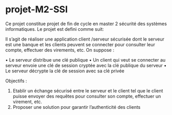 # projet-M2-SSI
Ce projet constitue projet de fin de cycle en master 2 sécurité des systèmes informatiques.
Le projet est defini comme suit:

Il s’agit de réaliser une application client /serveur sécurisée dont le serveur
est une banque et les clients peuvent se connecter pour consulter leur
compte, effectuer des virements, etc.
On suppose :

• Le serveur distribue une clé publique
• Un client qui veut se connecter au serveur envoie une clé de
session cryptée avec la clé publique du serveur
• Le serveur décrypte la clé de session avec sa clé privée

Objectifs :

1. Etablir un échange sécurisé entre le serveur et le client tel que le
client puisse envoyer des requêtes pour consulter son compte,
effectuer un virement, etc.
2. Proposer une solution pour garantir l’authenticité des clients
